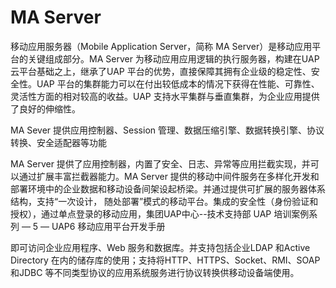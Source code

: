 # MA Server

移动应用服务器（Mobile Application Server，简称 MA Server）是移动应用平台的关键组成部分。MA Server 为移动应用应用逻辑的执行服务器，构建在UAP 云平台基础之上，继承了UAP 平台的优势，直接保障其拥有企业级的稳定性、安全性。UAP 平台的集群能力可以在付出较低成本的情况下获得在性能、可靠性、灵活性方面的相对较高的收益。UAP 支持水平集群与垂直集群，为企业应用提供了良好的伸缩性。

MA Sever 提供应用控制器、Session 管理、数据压缩引擎、数据转换引擎、协议转换、安全适配器等功能

MA Server 提供了应用控制器，内置了安全、日志、异常等应用拦截实现，并可以通过扩展丰富拦截器能力。MA Server 提供的移动中间件服务在多样化开发和部署环境中的企业数据和移动设备间架设起桥梁。并通过提供可扩展的服务器体系结构，支持“一次设计， 随处部署”模式的移动平台。集成的安全性（身份验证和授权），通过单点登录的移动应用，集团UAP中心--技术支持部 UAP 培训案例系列 — 5 — UAP6 移动应用平台开发手册

即可访问企业应用程序、Web 服务和数据库。并支持包括企业LDAP 和Active Directory 在内的储存库的使用；支持将HTTP、HTTPS、Socket、RMI、SOAP和JDBC 等不同类型协议的应用系统服务进行协议转换供移动设备端使用。

